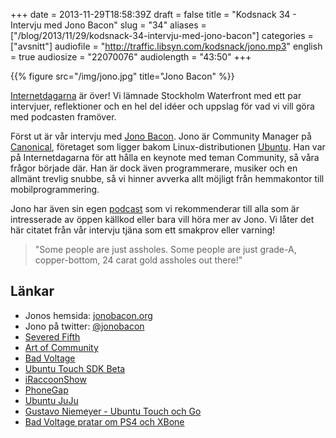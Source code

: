 +++
date = 2013-11-29T18:58:39Z
draft = false
title = "Kodsnack 34 - Intervju med Jono Bacon"
slug = "34"
aliases = ["/blog/2013/11/29/kodsnack-34-intervju-med-jono-bacon"]
categories = ["avsnitt"]
audiofile = "http://traffic.libsyn.com/kodsnack/jono.mp3"
english = true
audiosize = "22070076"
audiolength = "43:50"
+++

{{% figure src="/img/jono.jpg" title="Jono Bacon" %}}

[Internetdagarna](http://internetdagarna.se/) är över! Vi lämnade Stockholm Waterfront med ett par intervjuer, reflektioner och en hel del idéer och uppslag för vad vi vill göra med podcasten framöver.

Först ut är vår intervju med [Jono Bacon](http://www.jonobacon.org/). Jono är Community Manager på [Canonical](http://www.canonical.com/), företaget som ligger bakom Linux-distributionen [Ubuntu](http://www.ubuntu.com/). Han var på Internetdagarna för att hålla en keynote med teman Community, så våra frågor började där. Han är dock även programmerare, musiker och en allmänt trevlig snubbe, så vi hinner avverka allt möjligt från hemmakontor till mobilprogrammering.

Jono har även sin egen [podcast](http://www.badvoltage.org/) som vi rekommenderar till alla som är intresserade av öppen källkod eller bara vill höra mer av Jono. Vi låter det här citatet från vår intervju tjäna som ett smakprov eller varning!

> "Some people are just assholes. Some people are just grade-A, copper-bottom, 24 carat gold assholes out there!"

## Länkar ##

* Jonos hemsida: [jonobacon.org](http://www.jonobacon.org/)
* Jono på twitter: [@jonobacon](https://twitter.com/jonobacon)
* [Severed Fifth](https://www.facebook.com/severedfifth)
* [Art of Community](http://www.artofcommunityonline.org/)
* [Bad Voltage](http://www.badvoltage.org/)
* [Ubuntu Touch SDK Beta](http://insights.ubuntu.com/news/ubuntu-touch-sdk-beta/)
* [iRaccoonShow](http://www.iraccoonshow.tk/)
* [PhoneGap](http://phonegap.com/)
* [Ubuntu JuJu](https://juju.ubuntu.com/)
* [Gustavo Niemeyer - Ubuntu Touch och Go](https://plus.google.com/+GustavoNiemeyer/posts/54Q8NwbRwng)
* [Bad Voltage pratar om PS4 och XBone](http://www.badvoltage.org/2013/11/21/1x03/)

